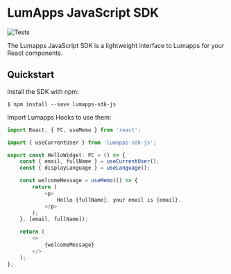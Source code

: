 # LumApps JavaScript SDK

![Tests](https://github.com/lumapps/lumapps-sdk-js/workflows/Tests/badge.svg)

The Lumapps JavaScript SDK is a lightweight interface to Lumapps for your React components.

## Quickstart

Install the SDK with npm:

```console
$ npm install --save lumapps-sdk-js
```

Import Lumapps Hooks to use them:

```javascript
import React, { FC, useMemo } from 'react';

import { useCurrentUser } from 'lumapps-sdk-js';

export const HelloWidget: FC = () => {
    const { email, fullName } = useCurrentUser();
    const { displayLanguage } = useLanguage();

    const welcomeMessage = useMemo(() => {
        return (
            <p>
                Hello {fullName}, your email is {email}.
            </p>
        );
    }, [email, fullName]);

    return (
        <>
            {welcomeMessage}
        </>
    );
};
```
